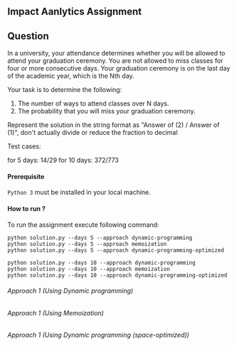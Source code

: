## Impact Aanlytics Assignment

## Question

In a university, your attendance determines whether you will be
allowed to attend your graduation ceremony.
You are not allowed to miss classes for four or more consecutive days.
Your graduation ceremony is on the last day of the academic year,
which is the Nth day.

 
 Your task is to determine the following:

1. The number of ways to attend classes over N days.
2. The probability that you will miss your graduation ceremony.

Represent the solution in the string format as "Answer of (2) / Answer
of (1)", don't actually divide or reduce the fraction to decimal

Test cases:

for 5 days: 14/29
for 10 days: 372/773

#### Prerequisite
`Python 3` must be installed in your local machine.

#### How to run ?
To run the assignment execute following command:
```
python solution.py --days 5 --approach dynamic-programming
python solution.py --days 5 --approach memoization
python solution.py --days 5 --approach dynamic-programming-optimized

python solution.py --days 10 --approach dynamic-programming
python solution.py --days 10 --approach memoization
python solution.py --days 10 --approach dynamic-programming-optimized
```

###### Approach 1 (Using Dynamic programming)
###### Approach 1 (Using Memoization)
###### Approach 1 (Using Dynamic programming (space-optimized))

